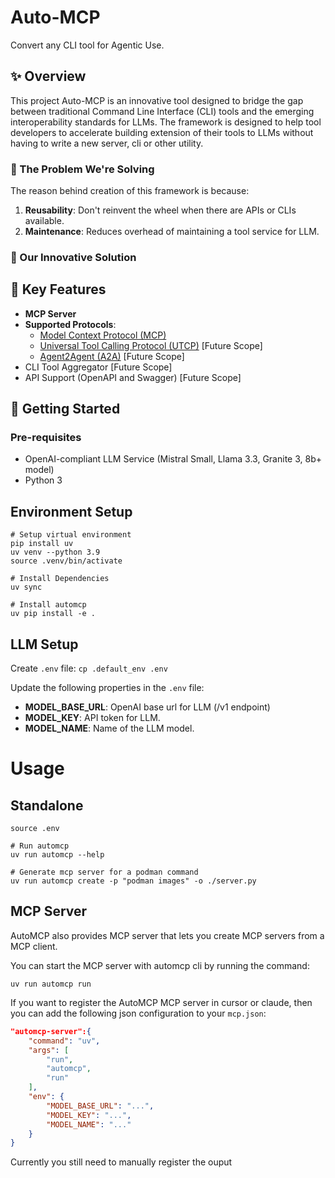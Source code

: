 # Auto-MCP

Convert any CLI tool for Agentic Use.

## ✨ Overview

This project Auto-MCP is an innovative tool designed to bridge the gap between traditional Command Line Interface (CLI) tools and the emerging interoperability standards for LLMs. The framework is designed to help tool developers to accelerate building extension of their tools to LLMs without having to write a new server, cli or other utility.


### 🎯 The Problem We're Solving

The reason behind creation of this framework is because:

1) **Reusability**: Don't reinvent the wheel when there are APIs or CLIs available.
2) **Maintenance**: Reduces overhead of maintaining a tool service for LLM.

### 🚀 Our Innovative Solution


## 🌟 Key Features

- **MCP Server**
- **Supported Protocols**: 
    - [Model Context Protocol (MCP)](https://modelcontextprotocol.io/)
    - [Universal Tool Calling Protocol (UTCP)](https://www.utcp.io) [Future Scope]
    - [Agent2Agent (A2A)](https://github.com/a2aproject/A2A) [Future Scope]
- CLI Tool Aggregator [Future Scope]
- API Support (OpenAPI and Swagger) [Future Scope]


## 🚦 Getting Started

### Pre-requisites

- OpenAI-compliant LLM Service (Mistral Small, Llama 3.3, Granite 3, 8b+ model)
- Python 3

## Environment Setup

```
# Setup virtual environment
pip install uv
uv venv --python 3.9
source .venv/bin/activate

# Install Dependencies
uv sync

# Install automcp
uv pip install -e .
```

## LLM Setup

Create `.env` file: `cp .default_env .env`

Update the following properties in the `.env` file:

- **MODEL_BASE_URL**: OpenAI base url for LLM (/v1 endpoint)
- **MODEL_KEY**: API token for LLM.
- **MODEL_NAME**: Name of the LLM model.

# Usage

## Standalone

```
source .env

# Run automcp
uv run automcp --help

# Generate mcp server for a podman command
uv run automcp create -p "podman images" -o ./server.py
```

## MCP Server

AutoMCP also provides MCP server that lets you create MCP servers from a MCP client. 

You can start the MCP server with automcp cli by running the command:

```
uv run automcp run
```

If you want to register the AutoMCP MCP server in cursor or claude, then you can add the following json configuration to your `mcp.json`:

```json
"automcp-server":{
    "command": "uv",
    "args": [
        "run",
        "automcp",
        "run"
    ],
    "env": {
        "MODEL_BASE_URL": "...",
        "MODEL_KEY": "...",
        "MODEL_NAME": "..."
    }
}
```


Currently you still need to manually register the ouput 